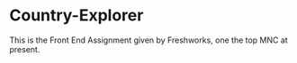 # Country-Explorer
This is the Front End Assignment given by Freshworks, one the top MNC at present.
